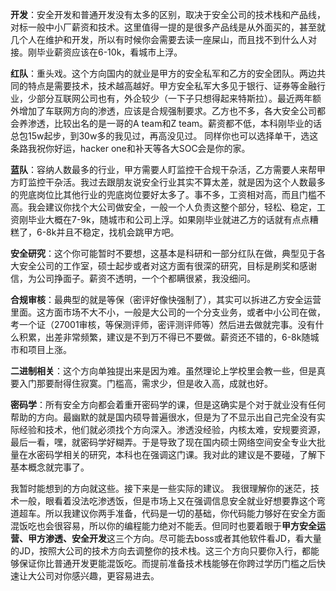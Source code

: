**开发**：安全开发和普通开发没有太多的区别，取决于安全公司的技术栈和产品线，对标一般中小厂薪资和技术。这里值得一提的是很多产品线是从外面买的，甚至就几个人在维护和开发，所以有时候你会需要去读一座屎山，而且找不到什么人对接。刚毕业薪资应该在6-10k，看城市上浮。

**红队**：重头戏。这个方向国内的就业是甲方的安全私军和乙方的安全团队。两边共同的特点是需要技术，技术越高越好。甲方安全私军大多见于银行、证券等金融行业，少部分互联网公司也有，外企较少（一下子只想得起来特斯拉）。最近两年额外增加了车联网方向的渗透，应该是合规强制要求。乙方也不多，各大安全公司都会养渗透，比较出名的是一哥的A team和Z team。薪资都不低，本科刚毕业的话总包15w起步，到30w多的我见过，再高没见过。
同样你也可以选择单干，选这条路我祝你好运，hacker one和补天等各大SOC会是你的家。

**蓝队**：容纳人数最多的行业，甲方需要人盯监控干合规干杂活，乙方需要人来帮甲方盯监控干杂活。我过去跟朋友说安全行业其实不算太差，就是因为这个人数最多的兜底岗位比其他行业的兜底岗位要好太多了。事不多，工资相对高，而且门槛不高。我会建议你找个大公司做安全，一般一个人负责这整个部分，轻松、稳定，工资刚毕业大概在7-9k，随城市和公司上浮。如果刚毕业就进乙方的话就有点点糟糕了，6-8k并且不稳定，找机会跳甲方吧。

**安全研究**：这个你可能暂时不要想，这基本是科研和一部分红队在做，典型见于各大安全公司的工作室，硕士起步或者对这方面有很深的研究，目标是刷奖和感谢信，为公司挣面子。薪资不透明，一个个都瞒很紧，我没细问。

**合规审核**：最典型的就是等保（密评好像快强制了），其实可以拆进乙方安全运营里面。这方面市场不大不小，一般是大公司的一个分支业务，或者中小公司在做，考一个证（27001审核，等保测评师，密评测评师等）然后进去做就完事。没有什么积累，出差非常频繁，建议是不到万不得已不要做。薪资还不错的，6-8k随城市和项目上涨。

**二进制相关**：这个方向单独提出来是因为难。虽然理论上学校里会教一些，但是真要入门那要耐得住寂寞。门槛高，需求少，但是收入高，成就也好。

**密码学**：所有安全方向都会着重开密码学的课，但是这确实是个对于就业没有任何帮助的方向。最幽默的就是国内硕导普遍很水，但是为了不显示出自己完全没有实际经验和技术，他们就必须找个方向深入。渗透没经验，内核太难，安规要资源，最后一看，嘿，就密码学好糊弄。于是导致了现在国内硕士网络空间安全专业大批量在水密码学相关的研究，本科也在强调这门课。我对此的建议是不要碰，了解下基本概念就完事了。

我暂时能想到的方向就这些。接下来是一些实际的建议。
我很理解你的迷茫，技术一般，眼看着没法吃渗透饭，但是市场上又在强调信息安全就业好想要靠这个弯道超车。所以我建议你两手准备，代码是一切的基础，你代码能力够好在安全方面混饭吃也会很容易，所以你的编程能力绝对不能丢。但同时也要着眼于**甲方安全运营、甲方渗透、安全开发**这三个方向。尽可能去boss或者其他软件看JD，看大量的JD，按照大公司的技术方向去调整你的技术栈。这三个方向只要你入行，都能够保证你比普通开发更能混饭吃。而提前准备技术栈能够在你跨过学历门槛之后快速让大公司对你感兴趣，更容易进去。